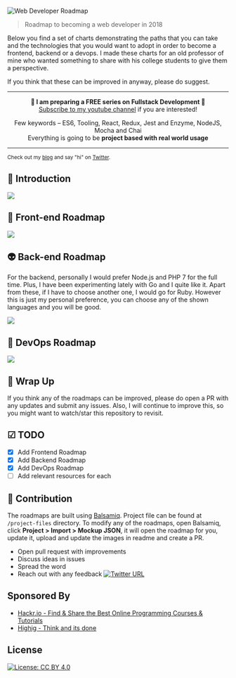 ![Web Developer Roadmap](https://i.imgur.com/oxsayps.png)

> Roadmap to becoming a web developer in 2018

Below you find a set of charts demonstrating the paths that you can take and the technologies that you would want to adopt in order to become a frontend, backend or a devops. I made these charts for an old professor of mine who wanted something to share with his college students to give them a perspective.

If you think that these can be improved in anyway, please do suggest.

---

<p align="center">
<b>🎉 I am preparing a FREE series on Fullstack Development  🎉</b><br><a href="http://youtube.com/c/kamranahmed_se">Subscribe to my youtube channel</a> if you are interested!
  <p align="center">Few keywords – ES6, Tooling, React, Redux, Jest and Enzyme, NodeJS, Mocha and Chai<br>Everything is going to be <b>project based with real world usage</b></p>
</p>

---

<sub>Check out my [blog](http://kamranahmed.info) and say "hi" on [Twitter](https://twitter.com/kamranahmedse).</sub>



## 🚀 Introduction

![](https://i.imgur.com/OZUOUtI.png)

## 🎨 Front-end Roadmap

![](https://i.imgur.com/WrfLESm.png)

## 👽 Back-end Roadmap

For the backend, personally I would prefer Node.js and PHP 7 for the full time. Plus, I have been experimenting lately with Go and I quite like it. Apart from these, if I have to choose another one, I would go for Ruby. However this is just my personal preference, you can choose any of the shown languages and you will be good.

![](https://i.imgur.com/3RmkKgf.png)

## 👷 DevOps Roadmap

![](https://i.imgur.com/pyg9mH1.png)

## 🚦 Wrap Up

If you think any of the roadmaps can be improved, please do open a PR with any updates and submit any issues. Also, I will continue to improve this, so you might want to watch/star this repository to revisit.

## ☑ TODO

- [X] Add Frontend Roadmap
- [X] Add Backend Roadmap
- [X] Add DevOps Roadmap
- [ ] Add relevant resources for each

## 👬 Contribution

The roadmaps are built using [Balsamiq](https://balsamiq.com/products/mockups/). Project file can be found at `/project-files` directory. To modify any of the roadmaps, open Balsamiq, click **Project > Import > Mockup JSON**, it will open the roadmap for you, update it, upload and update the images in readme and create a PR.

- Open pull request with improvements
- Discuss ideas in issues
- Spread the word
- Reach out with any feedback [![Twitter URL](https://img.shields.io/twitter/url/https/twitter.com/kamranahmedse.svg?style=social&label=Follow%20%40kamranahmedse)](https://twitter.com/kamranahmedse)

## Sponsored By

- [Hackr.io - Find & Share the Best Online Programming Courses & Tutorials](https://hackr.io)
- [Highig - Think and its done](http://highig.com/)

## License


[![License: CC BY 4.0](https://img.shields.io/badge/License-CC0%201.0-brightgreen.svg?style=flat-square)](https://creativecommons.org/licenses/by/4.0/)
